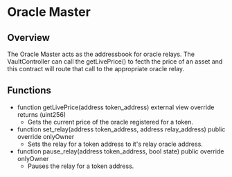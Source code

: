 # Oracle Master

## Overview
The Oracle Master acts as the addressbook for oracle relays. The VaultController can call the getLivePrice() to fecth the price of an asset and this contract will route that call to the appropriate oracle relay.

## Functions
* function getLivePrice(address token_address) external view override returns (uint256)
    * Gets the current price of the oracle registered for a token. 
* function set_relay(address token_address, address relay_address) public override onlyOwner
    * Sets the relay for a token address to it's relay oracle address.
* function pause_relay(address token_address, bool state) public override onlyOwner
    * Pauses the relay for a token address.
